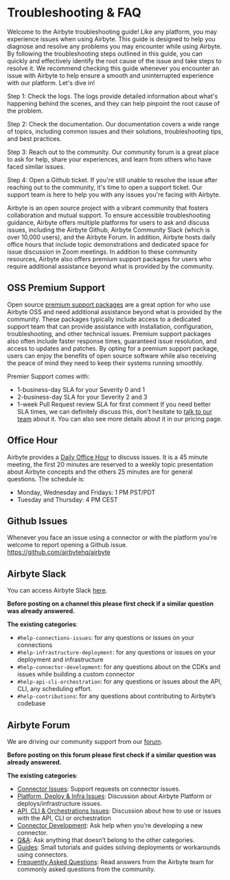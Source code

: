 # Troubleshooting & FAQ

Welcome to the Airbyte troubleshooting guide! Like any platform, you may experience issues when using Airbyte. This guide is designed to help you diagnose and resolve any problems you may encounter while using Airbyte. By following the troubleshooting steps outlined in this guide, you can quickly and effectively identify the root cause of the issue and take steps to resolve it. We recommend checking this guide whenever you encounter an issue with Airbyte to help ensure a smooth and uninterrupted experience with our platform. Let's dive in!

Step 1: Check the logs. The logs provide detailed information about what's happening behind the scenes, and they can help pinpoint the root cause of the problem.

Step 2: Check the documentation. Our documentation covers a wide range of topics, including common issues and their solutions, troubleshooting tips, and best practices.

Step 3: Reach out to the community. Our community forum is a great place to ask for help, share your experiences, and learn from others who have faced similar issues.

Step 4: Open a Github ticket. If you're still unable to resolve the issue after reaching out to the community, it's time to open a support ticket. Our support team is here to help you with any issues you're facing with Airbyte.

Airbyte is an open source project with a vibrant community that fosters collaboration and mutual support. To ensure accessible troubleshooting guidance, Airbyte offers multiple platforms for users to ask and discuss issues, including the Airbyte Github, Airbyte Community Slack (which is over 10,000 users), and the Airbyte Forum. In addition, Airbyte hosts daily office hours that include topic demonstrations and dedicated space for issue discussion in Zoom meetings. In addition to these community resources, Airbyte also offers premium support packages for users who require additional assistance beyond what is provided by the community. 

## OSS Premium Support
Open source [premium support packages](https://airbyte.com/talk-to-sales-premium-support) are a great option for who use Airbyte OSS and need additional assistance beyond what is provided by the community. These packages typically include access to a dedicated support team that can provide assistance with installation, configuration, troubleshooting, and other technical issues. Premium support packages also often include faster response times, guaranteed issue resolution, and access to updates and patches. By opting for a premium support package, users can enjoy the benefits of open source software while also receiving the peace of mind they need to keep their systems running smoothly. 

Premier Support comes with: 

* 1-business-day SLA for your Severity 0 and 1
* 2-business-day SLA for your Severity 2 and 3
* 1-week Pull Request review SLA for first comment
If you need better SLA times, we can definitely discuss this, don't hesitate to [talk to our team](https://airbyte.com/talk-to-sales) about it. You can also see more details about it in our pricing page.

## Office Hour
Airbyte provides a [Daily Office Hour](https://airbyte.com/daily-office-hour) to discuss issues. 
It is a 45 minute meeting, the first 20 minutes are reserved to a weekly topic presentation about Airbyte concepts and the others 25 minutes are for general questions. The schedule is:
* Monday, Wednesday and Fridays: 1 PM PST/PDT 
* Tuesday and Thursday: 4 PM CEST


## Github Issues
Whenever you face an issue using a connector or with the platform you're welcome to report opening a Github issue. 
https://github.com/airbytehq/airbyte


## Airbyte Slack
You can access Airbyte Slack [here](https://slack.airbyte.com/).

**Before posting on a channel this please first check if a similar question was already answered.**

**The existing categories**:
* `#help-connections-issues`: for any questions or issues on your connections
* `#help-infrastructure-deployment`: for any questions or issues on your deployment and infrastructure
* `#help-connector-development`: for any questions about on the CDKs and issues while building a custom connector
* `#help-api-cli-orchestration`:  for any questions or issues about the API, CLI, any scheduling effort. 
* `#help-contributions`: for any questions about contributing to Airbyte’s codebase
 
## Airbyte Forum
We are driving our community support from our [forum](https://discuss.airbyte.io/).

**Before posting on this forum please first check if a similar question was already answered.**

**The existing categories**:
* [Connector Issues](https://discuss.airbyte.io/c/issues/11): Support requests on connector issues.
* [Platform, Deploy & Infra Issues](https://discuss.airbyte.io/c/deploy-infra-issues/24): Discussion about Airbyte Platform or deploys/infrastructure issues.
* [API, CLI & Orchestrations Issues](https://discuss.airbyte.io/c/api-cli-orchestration-issues/25): Discussion about how to use or issues with the API, CLI or orchestration
* [Connector Development](https://discuss.airbyte.io/c/connector-development/16): Ask help when you're developing a new connector.
* [Q&A](https://discuss.airbyte.io/c/faq/15): Ask anything that doesn’t belong to the other categories.
* [Guides](https://discuss.airbyte.io/c/guides/17): Small tutorials and guides solving deployments or workarounds using connectors.
* [Frequently Asked Questions](https://discuss.airbyte.io/c/read-answers-by-the-airbyte-team-to-commonly-asked-questions-from-our-community/22): Read answers from the Airbyte team for commonly asked questions from the community.